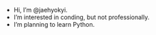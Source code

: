 - Hi, I’m @jaehyokyi.
- I’m interested in conding, but not professionally.
- I’m planning to learn Python.


<!---
jaehyokyi/jaehyokyi is a ✨ special ✨ repository because its `README.md` (this file) appears on your GitHub profile.
You can click the Preview link to take a look at your changes.
--->
